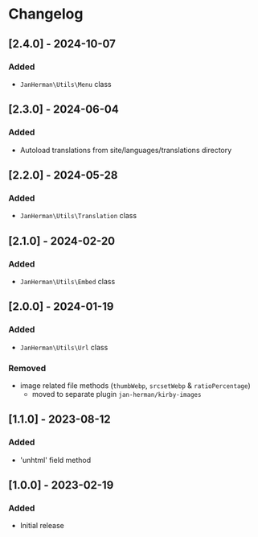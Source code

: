 # Changelog

## [2.4.0] - 2024-10-07
### Added
- `JanHerman\Utils\Menu` class


## [2.3.0] - 2024-06-04
### Added
- Autoload translations from site/languages/translations directory


## [2.2.0] - 2024-05-28
### Added
- `JanHerman\Utils\Translation` class


## [2.1.0] - 2024-02-20
### Added
- `JanHerman\Utils\Embed` class


## [2.0.0] - 2024-01-19
### Added
- `JanHerman\Utils\Url` class

### Removed
- image related file methods (`thumbWebp`, `srcsetWebp` & `ratioPercentage`)
    - moved to separate plugin `jan-herman/kirby-images`


## [1.1.0] - 2023-08-12
### Added
- 'unhtml' field method


## [1.0.0] - 2023-02-19
### Added
- Initial release

